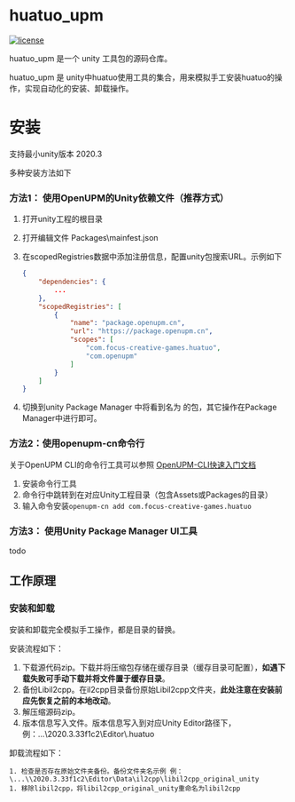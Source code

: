 # huatuo_upm
[![license](http://img.shields.io/badge/license-MIT-blue.svg)](https://opensource.org/licenses/MIT)

huatuo_upm 是一个 unity 工具包的源码仓库。

huatuo_upm 是 unity中huatuo使用工具的集合，用来模拟手工安装huatuo的操作，实现自动化的安装、卸载操作。

# 安装

支持最小unity版本 2020.3

多种安装方法如下

### 方法1： 使用OpenUPM的Unity依赖文件（推荐方式）

1. 打开unity工程的根目录

2. 打开编辑文件 Packages\mainfest.json

3. 在scopedRegistries数据中添加注册信息，配置unity包搜索URL。示例如下

   ```json
   {
       "dependencies": {
           ...
       },
       "scopedRegistries": [
           {
               "name": "package.openupm.cn",
               "url": "https://package.openupm.cn",
               "scopes": [
                   "com.focus-creative-games.huatuo",
                   "com.openupm"
               ]
           }
       ]
   }
   ```

4. 切换到unity Package Manager 中将看到名为   的包，其它操作在Package Manager中进行即可。

### 方法2：使用openupm-cn命令行

关于OpenUPM CLI的命令行工具可以参照 [OpenUPM-CLI快速入门文档](https://openupm.cn/zh/docs/getting-started.html#安装openupm-cli)

1. 安装命令行工具
2. 命令行中跳转到在对应Unity工程目录（包含Assets或Packages的目录）
3. 输入命令安装`openupm-cn add com.focus-creative-games.huatuo`

### 方法3： 使用Unity Package Manager UI工具

todo

## 工作原理

### 安装和卸载

安装和卸载完全模拟手工操作，都是目录的替换。

安装流程如下：

1. 下载源代码zip。下载并将压缩包存储在缓存目录（缓存目录可配置），**如遇下载失败可手动下载并将文件置于缓存目录**。
2. 备份Libil2cpp。在il2cpp目录备份原始Libil2cpp文件夹，**此处注意在安装前应先恢复之前的本地改动**。
3. 解压缩源码zip。
4. 版本信息写入文件。版本信息写入到对应Unity Editor路径下，例：...\\2020.3.33f1c2\Editor\\.huatuo

卸载流程如下：

	1. 检查是否存在原始文件夹备份。备份文件夹名示例 例：\...\\2020.3.33f1c2\Editor\Data\il2cpp\libil2cpp_original_unity
	1. 移除libil2cpp，将libil2cpp_original_unity重命名为libil2cpp
